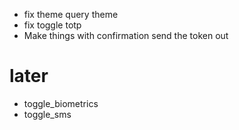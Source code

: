 * fix theme query theme
* fix toggle totp
* Make things with confirmation send the token out

# later
* toggle_biometrics
* toggle_sms

